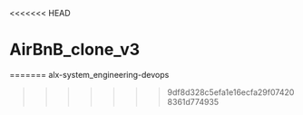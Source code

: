 <<<<<<< HEAD
# AirBnB_clone_v3
=======
alx-system_engineering-devops
>>>>>>> 9df8d328c5efa1e16ecfa29f074208361d774935
